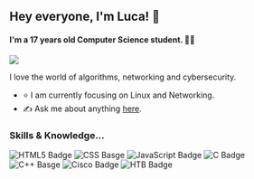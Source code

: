 ## Hey everyone, I'm Luca! 👋
#### I'm a 17 years old Computer Science student. 👨‍🎓  

![](https://komarev.com/ghpvc/?username=your-github-username)
  
I love the world of algorithms, networking and cybersecurity. 
  
- ⭐ I am currently focusing on Linux and Networking.
- ✍️ Ask me about anything [here](https://github.com/lucafacchini1/lucafacchini1/issues).

### Skills & Knowledge...
![HTML5 Badge](https://img.shields.io/badge/HTML5-E34F26?style=for-the-badge&logo=html5&logoColor=white)
![CSS Basge](https://img.shields.io/badge/CSS3-1572B6?style=for-the-badge&logo=css3&logoColor=white)
![JavaScript Badge](https://img.shields.io/badge/JavaScript-323330?style=for-the-badge&logo=javascript&logoColor=F7DF1E)
![C Badge](https://img.shields.io/badge/C-00599C?style=for-the-badge&logo=c&logoColor=white)
![C++ Basge](https://img.shields.io/badge/C%2B%2B-00599C?style=for-the-badge&logo=c%2B%2B&logoColor=white)
![Cisco Badge](https://img.shields.io/badge/CISCO-1BA0D7?style=for-the-badge&logo=cisco&logoColor=white)
![HTB Badge](https://img.shields.io/badge/HackTheBox-111927?style=for-the-badge&logo=Hack%20The%20Box&logoColor=9FEF00)




